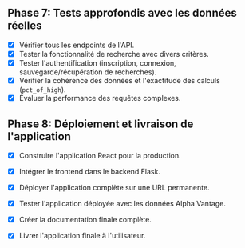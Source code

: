 ## Phase 7: Tests approfondis avec les données réelles

- [x] Vérifier tous les endpoints de l'API.
- [x] Tester la fonctionnalité de recherche avec divers critères.
- [x] Tester l'authentification (inscription, connexion, sauvegarde/récupération de recherches).
- [x] Vérifier la cohérence des données et l'exactitude des calculs (`pct_of_high`).
- [x] Évaluer la performance des requêtes complexes.

## Phase 8: Déploiement et livraison de l'application

- [x] Construire l'application React pour la production.
- [x] Intégrer le frontend dans le backend Flask.
- [x] Déployer l'application complète sur une URL permanente.
- [x] Tester l'application déployée avec les données Alpha Vantage.
- [x] Créer la documentation finale complète.
- [x] Livrer l'application finale à l'utilisateur.

